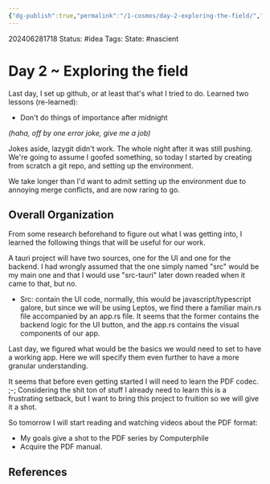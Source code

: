 ```yaml
---
{"dg-publish":true,"permalink":"/1-cosmos/day-2-exploring-the-field/","created":"2024-08-31T23:47:13.854-04:00","updated":"2024-06-28T23:08:55.505-04:00"}
---
```


202406281718
Status: #idea
Tags: 
State: #nascient
# Day 2 ~ Exploring the field
Last day, I set up github, or at least that's what I tried to do.
Learned two lessons (re-learned):
- Don't do things of importance after midnight

*(haha, off by one error joke, give me a job)*

Jokes aside, lazygit didn't work. The whole night after it was still pushing.
We're going to assume I goofed something, so today I started by creating from scratch a git repo, and setting up the environment.

We take longer than I'd want to admit setting up the environment due to annoying merge conflicts, and are now raring to go.

## Overall Organization
From some research beforehand to figure out what I was getting into, I learned the following things that will be useful for our work.

A tauri project will have two sources, one for the UI and one for the backend. I had wrongly assumed that the one simply named "src" would be my main one and that I would use "src-tauri" later down readed when it came to that, but no.

- Src: contain the UI code, normally, this would be javascript/typescript galore, but since we will be using Leptos, we find there a familiar main.rs file accompanied by an app.rs file. It seems that the former contains the backend logic for the UI button, and the app.rs contains the visual components of our app.

Last day, we figured what would be the basics we would need to set to have a working app. Here we will specify them even further to have a more granular understanding.

It seems that before even getting started I will need to learn the PDF codec. ;-;
Considering the shit ton of stuff I already need to learn this is a frustrating setback, but I want to bring this project to fruition so we will give it a shot.

So tomorrow I will start reading and watching videos about the PDF format:
- My goals give a shot to the PDF series by Computerphile
- Acquire the PDF manual.
## References
